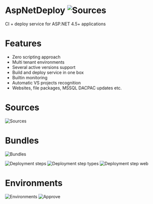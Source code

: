 AspNetDeploy ![Sources](http://ad-resources.personal.ado.me.uk/vs-loading-colored-24.gif)
============

CI + deploy service for ASP.NET 4.5+ applications

Features
============
* Zero scripting approach
* Multi tenant environments
* Several active versions support
* Build and deploy service in one box
* Builtin monitoring
* Automatic VS projects recognition
* Websites, file packages, MSSQL DACPAC updates etc.

Sources
============

![Sources](http://ad-resources.personal.ado.me.uk/sources-list.PNG)


Bundles
============

![Bundles](http://ad-resources.personal.ado.me.uk/bundles-list.PNG)

![Deployment steps](http://ad-resources.personal.ado.me.uk/deployment-steps.PNG)
![Deployment step types](http://ad-resources.personal.ado.me.uk/deployment-step-types.PNG)
![Deployment step web](http://ad-resources.personal.ado.me.uk/deployment-step-web.PNG)


Environments
============

![Environments](http://ad-resources.personal.ado.me.uk/environments-list.PNG)
![Approve](http://ad-resources.personal.ado.me.uk/publications-approvement.PNG)
